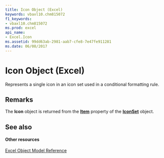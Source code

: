 ```yaml
---
title: Icon Object (Excel)
keywords: vbaxl10.chm815072
f1_keywords:
- vbaxl10.chm815072
ms.prod: excel
api_name:
- Excel.Icon
ms.assetid: 99dd63ab-2981-aab7-cfe8-7e47fe911281
ms.date: 06/08/2017
---
```



# Icon Object (Excel)

Represents a single icon in an icon set used in a conditional formatting rule.


## Remarks

The  **Icon** object is returned from the **[Item](Excel.IconSet.Item.md)** property of the **[IconSet](Excel.IconSet.md)** object.


## See also


#### Other resources



[Excel Object Model Reference](http://msdn.microsoft.com/library/11ea8598-8a20-92d5-f98b-0da04263bf2c%28Office.15%29.aspx)

